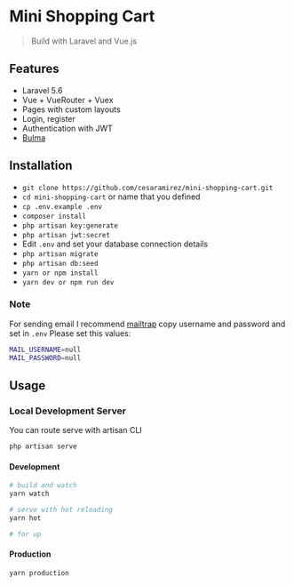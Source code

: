 # Mini Shopping Cart

> Build with Laravel and Vue.js

## Features

* Laravel 5.6
* Vue + VueRouter + Vuex
* Pages with custom layouts
* Login, register
* Authentication with JWT
* [Bulma](https://bulma.io/)

## Installation

* `git clone https://github.com/cesaramirez/mini-shopping-cart.git`
* `cd mini-shopping-cart` or name that you defined
* `cp .env.example .env`
* `composer install`
* `php artisan key:generate`
* `php artisan jwt:secret`
* Edit `.env` and set your database connection details
* `php artisan migrate`
* `php artisan db:seed`
* `yarn or npm install`
* `yarn dev or npm run dev`

### Note

For sending email I recommend [mailtrap](https://mailtrap.io) copy username and password and set in `.env`
Please set this values:

```bash
MAIL_USERNAME=null
MAIL_PASSWORD=null
```

## Usage

### Local Development Server

You can route serve with artisan CLI

```bash
php artisan serve
```

#### Development

```bash
# build and watch
yarn watch

# serve with hot reloading
yarn hot

# for up
```

#### Production

```bash
yarn production
```
